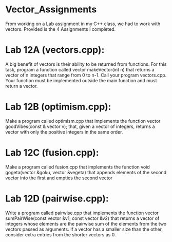 # Vector_Assignments
From working on a Lab assignment in my C++ class, we had to work with vectors.
Provided is the 4 Assignments I completed.

# Lab 12A (vectors.cpp):
A big benefit of vectors is their ability to be returned from functions. For this task, program a function called vector<int> makeVector(int n) that returns a vector of n integers that range from 0 to n-1. Call your program vectors.cpp. Your function must be implemented outside the main function and must return a vector.

# Lab 12B (optimism.cpp):
Make a program called optimism.cpp that implements the function vector<int> goodVibes(const & vector<int> v); that, given a vector of integers, returns a vector with only the positive integers in the same order.
  
# Lab 12C (fusion.cpp):
Make a program called fusion.cpp that implements the function void gogeta(vector<int> &goku, vector<int> &vegeta) that appends elements of the second vector into the first and empties the second vector
  
# Lab 12D (pairwise.cpp):
Write a program called pairwise.cpp that implements the function vector<int> sumPairWise(const vector<int> &v1, const vector<int> &v2) that returns a vector of integers whose elements are the pairwise sum of the elements from the two vectors passed as arguments. If a vector has a smaller size than the other, consider extra entries from the shorter vectors as 0.
